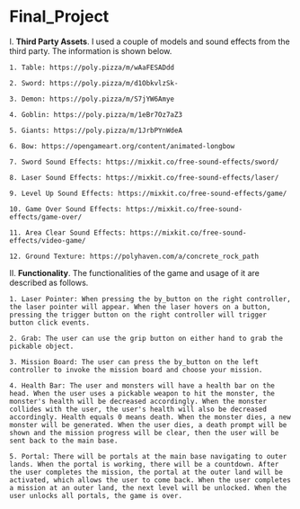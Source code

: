 # Final_Project
 
I. **Third Party Assets**. I used a couple of models and sound effects from the third party. The information is shown below.

   `1. Table: https://poly.pizza/m/wAaFESADdd`

   `2. Sword: https://poly.pizza/m/d1ObkvlzSk-`

   `3. Demon: https://poly.pizza/m/S7jYW6Amye`

   `4. Goblin: https://poly.pizza/m/1eBr7Oz7aZ3`

   `5. Giants: https://poly.pizza/m/1JrbPYnWdeA`

   `6. Bow: https://opengameart.org/content/animated-longbow`

   `7. Sword Sound Effects: https://mixkit.co/free-sound-effects/sword/`

   `8. Laser Sound Effects: https://mixkit.co/free-sound-effects/laser/`

   `9. Level Up Sound Effects: https://mixkit.co/free-sound-effects/game/`

   `10. Game Over Sound Effects: https://mixkit.co/free-sound-effects/game-over/`

   `11. Area Clear Sound Effects: https://mixkit.co/free-sound-effects/video-game/`

   `12. Ground Texture: https://polyhaven.com/a/concrete_rock_path`

II. **Functionality**. The functionalities of the game and usage of it are described as follows.

   `1. Laser Pointer: When pressing the by_button on the right controller, the laser pointer will appear. When the laser hovers on a button, pressing the trigger button on the right controller will trigger button click events.`

   `2. Grab: The user can use the grip button on either hand to grab the pickable object.`

   `3. Mission Board: The user can press the by_button on the left controller to invoke the mission board and choose your mission.`

   `4. Health Bar: The user and monsters will have a health bar on the head. When the user uses a pickable weapon to hit the monster, the monster's health will be decreased accordingly. When the monster collides with the user, the user's health will also be decreased accordingly. Health equals 0 means death. When the monster dies, a new monster will be generated. When the user dies, a death prompt will be shown and the mission progress will be clear, then the user will be sent back to the main base.`

   `5. Portal: There will be portals at the main base navigating to outer lands. When the portal is working, there will be a countdown. After the user completes the mission, the portal at the outer land will be activated, which allows the user to come back. When the user completes a mission at an outer land, the next level will be unlocked. When the user unlocks all portals, the game is over.`
